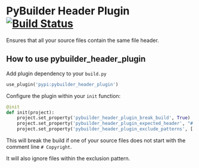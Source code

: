 PyBuilder Header Plugin [![Build Status](https://travis-ci.org/cowst/pybuilder_header_plugin.svg?branch=master)](https://travis-ci.org/cowst/pybuilder_header_plugin)
=======================

Ensures that all your source files contain the same file header.

How to use pybuilder_header_plugin
----------------------------------

Add plugin dependency to your `build.py`
```python
use_plugin('pypi:pybuilder_header_plugin')
```

Configure the plugin within your `init` function:
```python
@init
def init(project):
    project.set_property('pybuilder_header_plugin_break_build', True)
    project.set_property('pybuilder_header_plugin_expected_header', "# Copyright\n")
    project.set_property('pybuilder_header_plugin_exclude_patterns', ['src/main/python/thirdparty/', 'src/main/python/another_file.py'])
```

This will break the build if one of your source files does not start with the comment line `# Copyright`.

It will also ignore files within the exclusion pattern.
